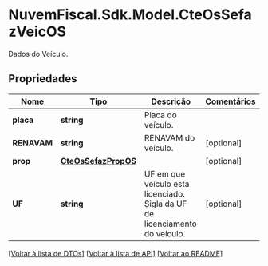 # NuvemFiscal.Sdk.Model.CteOsSefazVeicOS
Dados do Veículo.

## Propriedades

Nome | Tipo | Descrição | Comentários
------------ | ------------- | ------------- | -------------
**placa** | **string** | Placa do veículo. | 
**RENAVAM** | **string** | RENAVAM do veículo. | [optional] 
**prop** | [**CteOsSefazPropOS**](CteOsSefazPropOS.md) |  | [optional] 
**UF** | **string** | UF em que veículo está licenciado.  Sigla da UF de licenciamento do veículo. | [optional] 

[[Voltar à lista de DTOs]](../README.md#documentation-for-models) [[Voltar à lista de API]](../README.md#documentation-for-api-endpoints) [[Voltar ao README]](../README.md)

